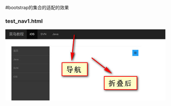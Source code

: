 #bootstrap的集合的适配的效果
###	test_nav1.html
![Image](https://github.com/yll1024335892/bootstrap_effect/blob/master/effect_img/test_nav1.jpg)
